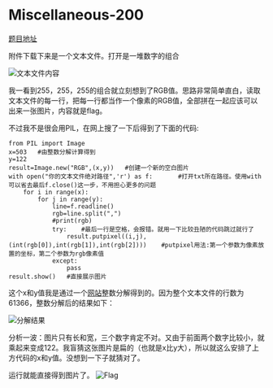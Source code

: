 # Miscellaneous-200

[题目地址](https://adworld.xctf.org.cn/challenges/details?hash=2922d6ba-c90d-493f-ac22-13272de6f760_2)

附件下载下来是一个文本文件。打开是一堆数字的组合

![文本文件内容](https://github.com/C0nstellati0n/-CTF-/blob/main/%E6%94%BB%E9%98%B2%E4%B8%96%E7%95%8C/images/file.png)

我一看到255，255，255的组合就立刻想到了RGB值。思路非常简单直白，读取文本文件的每一行，把每一行都当作一个像素的RGB值，全部拼在一起应该可以出来一张图片，内容就是flag。

不过我不是很会用PIL，在网上搜了一下后得到了下面的代码:
```
from PIL import Image
x=503   #由整数分解计算得到
y=122
result=Image.new("RGB",(x,y))   #创建一个新的空白图片
with open("你的文本文件绝对路径",'r') as f:       #打开txt所在路径。使用with可以省去最后f.close()这一步，不用担心更多的问题
    for i in range(x):
        for j in range(y):
            line=f.readline()
            rgb=line.split(",")
            #print(rgb)
            try:    #最后一行是空格，会报错。就用一下比较丑陋的代码跳过就行了
                result.putpixel((i,j),(int(rgb[0]),int(rgb[1]),int(rgb[2])))    #putpixel用法:第一个参数为像素放置的坐标，第二个参数为rgb像素值
            except:
                pass
result.show()   #直接展示图片
```

这个x和y值我是通过一个[网站](https://www.alpertron.com.ar/ECM.HTM)整数分解得到的。因为整个文本文件的行数为61366，整数分解后的结果如下：

![分解结果](https://github.com/C0nstellati0n/-CTF-/blob/main/%E6%94%BB%E9%98%B2%E4%B8%96%E7%95%8C/images/code.png)

分析一波：图片只有长和宽，三个数字肯定不对。又由于前面两个数字比较小，就乘起来变成122。我盲猜这张图片是扁的（也就是x比y大），所以就这么安排了上方代码的x和y值。没想到一下子就猜对了。

运行就能直接得到图片了。
![Flag](https://github.com/C0nstellati0n/-CTF-/blob/main/%E6%94%BB%E9%98%B2%E4%B8%96%E7%95%8C/images/flag.png)